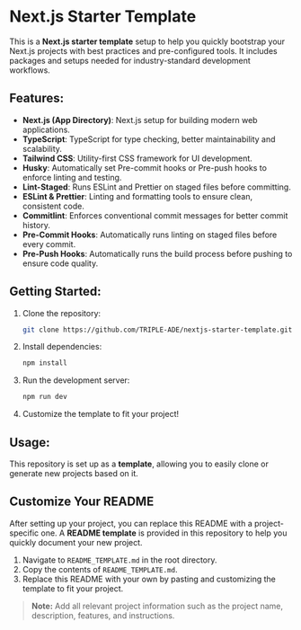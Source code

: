 # Next.js Starter Template

This is a **Next.js starter template** setup to help you quickly bootstrap your Next.js projects with best practices and pre-configured tools. It includes packages and setups needed for industry-standard development workflows.

## Features:

- **Next.js (App Directory)**: Next.js setup for building modern web applications.
- **TypeScript**: TypeScript for type checking, better maintainability and scalability.
- **Tailwind CSS**: Utility-first CSS framework for UI development.
- **Husky**: Automatically set Pre-commit hooks or Pre-push hooks to enforce linting and testing.
- **Lint-Staged**: Runs ESLint and Prettier on staged files before committing.
- **ESLint & Prettier**: Linting and formatting tools to ensure clean, consistent code.
- **Commitlint**: Enforces conventional commit messages for better commit history.
- **Pre-Commit Hooks**: Automatically runs linting on staged files before every commit.
- **Pre-Push Hooks**: Automatically runs the build process before pushing to ensure code quality.

## Getting Started:

1. Clone the repository:

   ```bash
   git clone https://github.com/TRIPLE-ADE/nextjs-starter-template.git
   ```

2. Install dependencies:

   ```bash
   npm install
   ```

3. Run the development server:

   ```bash
   npm run dev
   ```

4. Customize the template to fit your project!

## Usage:

This repository is set up as a **template**, allowing you to easily clone or generate new projects based on it.

## Customize Your README

After setting up your project, you can replace this README with a project-specific one. A **README template** is provided in this repository to help you quickly document your new project.

1. Navigate to `README_TEMPLATE.md` in the root directory.
2. Copy the contents of `README_TEMPLATE.md`.
3. Replace this README with your own by pasting and customizing the template to fit your project.

> **Note:** Add all relevant project information such as the project name, description, features, and instructions.
